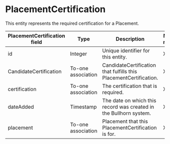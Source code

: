 # PlacementCertification

This entity represents the required certification for a Placement.

| **PlacementCertification field** | **Type** | **Description** | **Not null** | **Read-only** |
| --- | --- | --- | --- | --- |
| id | Integer | Unique identifier for this entity. | X | X |
| CandidateCertification | To-one association | CandidateCertification that fulfills this PlacementCertification. | X | |
| certification | To-one association | The certification that is required. | X | |
| dateAdded | Timestamp | The date on which this record was created in the Bullhorn system. | X | |
| placement | To-one association | Placement that this PlacementCertification is for. | X | |